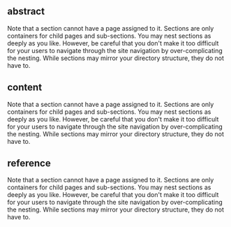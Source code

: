 ## abstract
Note that a section cannot have a page assigned to it. Sections are only containers for child pages and sub-sections. You may nest sections as deeply as you like. However, be careful that you don't make it too difficult for your users to navigate through the site navigation by over-complicating the nesting. While sections may mirror your directory structure, they do not have to.
## content
Note that a section cannot have a page assigned to it. Sections are only containers for child pages and sub-sections. You may nest sections as deeply as you like. However, be careful that you don't make it too difficult for your users to navigate through the site navigation by over-complicating the nesting. While sections may mirror your directory structure, they do not have to.
## reference
Note that a section cannot have a page assigned to it. Sections are only containers for child pages and sub-sections. You may nest sections as deeply as you like. However, be careful that you don't make it too difficult for your users to navigate through the site navigation by over-complicating the nesting. While sections may mirror your directory structure, they do not have to.
